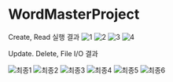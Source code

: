 # WordMasterProject

Create, Read 실행 결과
![1](https://user-images.githubusercontent.com/112395554/188883405-5acc0737-dfe2-465a-a663-cc8626c27061.JPG)
![2](https://user-images.githubusercontent.com/112395554/188883458-8dd748a9-5bf2-4cbb-b832-570183851cf0.JPG)
![3](https://user-images.githubusercontent.com/112395554/188883498-89cfa626-133a-4f43-9b1f-b768baca5066.JPG)
![4](https://user-images.githubusercontent.com/112395554/188883982-76e6315a-936e-46f3-9737-14161fc38c85.JPG)

Update. Delete, File I/O 결과

![최종1](https://user-images.githubusercontent.com/112395554/190862377-966259b7-a2d6-428c-a284-aaba78253c74.JPG)
![최종2](https://user-images.githubusercontent.com/112395554/190862380-30e6214e-6812-4a26-91da-be9f7116bd94.JPG)
![최종3](https://user-images.githubusercontent.com/112395554/190862421-0580ce54-dd29-4856-a94e-285189cae606.JPG)
![최종4](https://user-images.githubusercontent.com/112395554/190862424-38836756-ede3-4eeb-a04e-b3f5d0ac6007.JPG)
![최종5](https://user-images.githubusercontent.com/112395554/190862425-d4497074-a57b-424c-93a5-a03c6589457a.JPG)
![최종6](https://user-images.githubusercontent.com/112395554/190862426-dec77f23-edb4-4888-92fd-3a0010bd8323.JPG)
